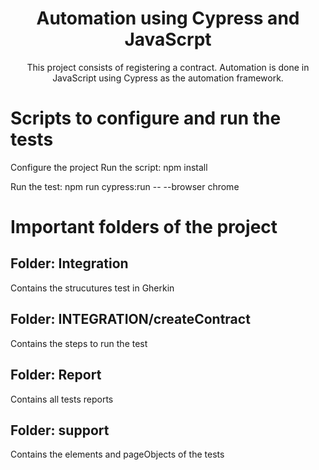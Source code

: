 <h1 align="center">Automation using Cypress and JavaScrpt</h1>
<p align="center">This project consists of registering a contract. Automation is done in JavaScript using Cypress as the automation framework.</p>

# Scripts to configure and run the tests

Configure the project
Run the script: npm install

Run the test: 
npm run cypress:run -- --browser chrome


# Important folders of the project
## Folder: Integration
Contains the strucutures test in Gherkin

## Folder: INTEGRATION/createContract
Contains the steps to run the test

## Folder: Report
Contains all tests reports

## Folder: support
Contains the elements and pageObjects of the tests
